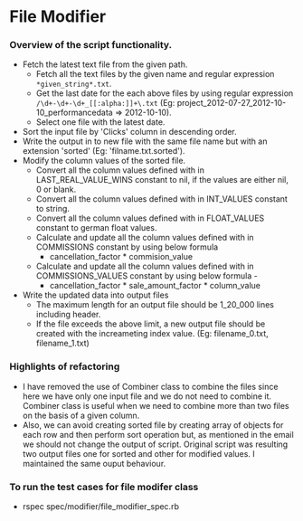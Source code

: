 # File Modifier

### Overview of the script functionality.

- Fetch the latest text file from the given path.
  - Fetch all the text files by the given name and regular expression `*given_string*.txt`.
  - Get the last date for the each above files by using regular expression `/\d+-\d+-\d+_[[:alpha:]]+\.txt` (Eg: project_2012-07-27_2012-10-10_performancedata => 2012-10-10).
  - Select one file with the latest date.
- Sort the input file by 'Clicks' column in descending order.
- Write the output in to new file with the same file name but with an extension 'sorted' (Eg: 'filname.txt.sorted').
- Modify the column values of the sorted file.
  - Convert all the column values defined with in LAST_REAL_VALUE_WINS constant to nil, if the values are either nil, 0 or blank.
  - Convert all the column values defined with in INT_VALUES constant to string.
  - Convert all the column values defined with in FLOAT_VALUES constant to german float values.
  - Calculate and update all the column values defined with in COMMISSIONS constant by using below formula 
    - cancellation_factor * commision_value
  - Calculate and update all the column values defined with in COMMISSIONS_VALUES constant by using below formula -
    - cancellation_factor * sale_amount_factor * column_value
- Write the updated data into output files
  - The maximum length for an output file should be 1_20_000 lines including header.
  - If the file exceeds the above limit, a new output file should be created with the increameting index value. (Eg: filename_0.txt, filename_1.txt)
  
### Highlights of refactoring
- I have removed the use of Combiner class to combine the files since here we have only one input file and we do not need to combine it. Combiner class is useful when we need to combine more than two files on the basis of a given column.
- Also, we can avoid creating sorted file by creating array of objects for each row and then perform sort operation but, as mentioned in the email we should not change the output of script. Original script was resulting two output files one for sorted and other for modified values. I maintained the same ouput behaviour.

### To run the test cases for file modifer class
- rspec spec/modifier/file_modifier_spec.rb
